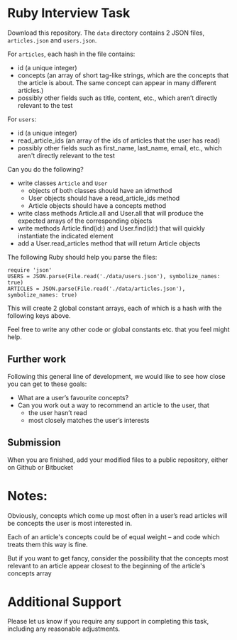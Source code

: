 # Ruby Interview Task

Download this repository.  The `data` directory contains 2 JSON files, `articles.json` and `users.json`.

For `articles`, each hash in the file contains:
* id (a unique integer)
* concepts (an array of short tag-like strings, which are the concepts that the article is about. The same concept can appear in many different articles.)
* possibly other fields such as title, content, etc., which aren’t directly relevant to the test

For `users`:
* id (a unique integer)
* read_article_ids (an array of the ids of articles that the user has read)
* possibly other fields such as first_name, last_name, email, etc., which aren't directly relevant to the test

Can you do the following?
* write classes `Article` and `User`
    * objects of both classes should have an idmethod
    * User objects should have a read_article_ids method
    * Article objects should have a concepts method
* write class methods Article.all and User.all that will produce the expected arrays of the corresponding objects
* write methods Article.find(id:) and User.find(id:) that will quickly instantiate the indicated element
* add a User.read_articles method that will return Article objects

The following Ruby should help you parse the files:
```
require 'json'
USERS = JSON.parse(File.read('./data/users.json'), symbolize_names: true)
ARTICLES = JSON.parse(File.read('./data/articles.json'), symbolize_names: true)
```
This will create 2 global constant arrays, each of which is a hash with the following keys above.

Feel free to write any other code or global constants etc. that you feel might help.

## Further work

Following this general line of development, we would like to see how close you can get to these goals:

* What are a user’s favourite concepts?
* Can you work out a way to recommend an article to the user, that
    * the user hasn’t read
    * most closely matches the user’s interests

## Submission

When you are finished, add your modified files to a public repository, either on Github or Bitbucket

# Notes:

Obviously, concepts which come up most often in a user’s read articles will be concepts the user is most interested in.

Each of an article's concepts could be of equal weight – and code which treats them this way is fine. 

But if you want to get fancy, consider the possibility that the concepts most relevant to an article appear closest to the beginning of the article's concepts array

# Additional Support

Please let us know if you require any support in completing this task, including any reasonable adjustments.
